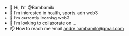 - 👋 Hi, I’m @Bambamilo
- 👀 I’m interested in health, sports. adn web3
- 🌱 I’m currently learning web3
- 💞️ I’m looking to collaborate on ...
- 📫 How to reach me email andre.bambamilo@gmail.com

<!---
Bambamilo/Bambamilo is a ✨ special ✨ repository because its `README.md` (this file) appears on your GitHub profile.
You can click the Preview link to take a look at your changes.
--->
